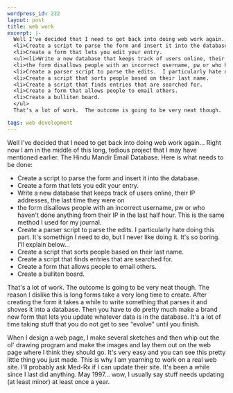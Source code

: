 ```yaml
--- 
wordpress_id: 222
layout: post
title: web work
excerpt: |-
  Well I've decided that I need to get back into doing web work again...  Right now I am in the middle of this long, tedious project that I may have mentioned earlier.  The Hindu Mandir Email Database.  Here is what needs to be done:<ul>
  <li>Create a script to parse the form and insert it into the database.
  <li>Create a form that lets you edit your entry.
  <ul><li>Write a new database that keeps track of users online, their IP addresses, the last time they were on
  <li>the form disallows people with an incorrect username, pw or who haven't done anything from their IP in the last half hour.  This is the same method I used for my journal.</ul>
  <li>Create a parser script to parse the edits.  I particularly hate doing this part.  It's somethign I need to do, but I never like doing it.  It's so boring.  I'll explain below...
  <li>Create a script that sorts people based on their last name.
  <li>Create a script that finds entries that are searched for.
  <li>Create a form that allows people to email others.
  <li>Create a bulliten board.
  </ul>
  That's a lot of work.  The outcome is going to be very neat though.  The reason I dislike this is long forms take a very long time to create.  After creating the form it takes a while to write something that parses it and shoves it into a database.  Then you have to do pretty much make a brand new form that lets you update whatever data is in the database.  It's a lot of time taking stuff that you do not get to see "evolve" until you finish.<p>When I design a web page, I make several sketches and then whip out the ol' drawing program and make the images and lay them out on the web page where I think they should go.  It's very easy and you can see this pretty little thing you just made.  This is why I am yearning to work on a real web site.  I'll probably ask Med-Rx if I can update their site.  It's been a while since I last did anything.  May 1997... wow, I usually say stuff needs updating (at least minor) at least once a year.

tags: web development
---
```


Well I've decided that I need to get back into doing web work again...  Right now I am in the middle of this long, tedious project that I may have mentioned earlier.  The Hindu Mandir Email Database.  Here is what needs to be done:

* Create a script to parse the form and insert it into the database.
* Create a form that lets you edit your entry.
* Write a new database that keeps track of users online, their IP addresses, the last time they were on
* the form disallows people with an incorrect username, pw or who haven't done anything from their IP in the last half hour.  This is the same method I used for my journal.
* Create a parser script to parse the edits.  I particularly hate doing this part.  It's somethign I need to do, but I never like doing it.  It's so boring.  I'll explain below...
* Create a script that sorts people based on their last name.
* Create a script that finds entries that are searched for.
* Create a form that allows people to email others.
* Create a bulliten board.

That's a lot of work.  The outcome is going to be very neat though.  The reason I dislike this is long forms take a very long time to create.  After creating the form it takes a while to write something that parses it and shoves it into a database.  Then you have to do pretty much make a brand new form that lets you update whatever data is in the database.  It's a lot of time taking stuff that you do not get to see "evolve" until you finish.<p>When I design a web page, I make several sketches and then whip out the ol' drawing program and make the images and lay them out on the web page where I think they should go.  It's very easy and you can see this pretty little thing you just made.  This is why I am yearning to work on a real web site.  I'll probably ask Med-Rx if I can update their site.  It's been a while since I last did anything.  May 1997... wow, I usually say stuff needs updating (at least minor) at least once a year.

